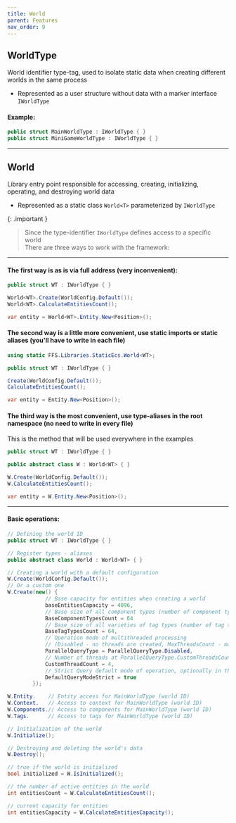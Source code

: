 ```yaml
---
title: World
parent: Features
nav_order: 9
---
```


## WorldType
World identifier type-tag, used to isolate static data when creating different worlds in the same process
- Represented as a user structure without data with a marker interface `IWorldType`

#### Example:
```c#
public struct MainWorldType : IWorldType { }
public struct MiniGameWorldType : IWorldType { }
```
___


## World
Library entry point responsible for accessing, creating, initializing, operating, and destroying world data
- Represented as a static class `World<T>` parameterized by `IWorldType`

{: .important }
> Since the type-identifier `IWorldType` defines access to a specific world   
> There are three ways to work with the framework:

___

#### The first way is as is via full address (very inconvenient):
```c#
public struct WT : IWorldType { }

World<WT>.Create(WorldConfig.Default());
World<WT>.CalculateEntitiesCount();

var entity = World<WT>.Entity.New<Position>();
```

#### The second way is a little more convenient, use static imports or static aliases (you'll have to write in each file)
```c#
using static FFS.Libraries.StaticEcs.World<WT>;

public struct WT : IWorldType { }

Create(WorldConfig.Default());
CalculateEntitiesCount();

var entity = Entity.New<Position>();
```

#### The third way is the most convenient, use type-aliases in the root namespace (no need to write in every file)
This is the method that will be used everywhere in the examples
```c#
public struct WT : IWorldType { }

public abstract class W : World<WT> { }

W.Create(WorldConfig.Default());
W.CalculateEntitiesCount();

var entity = W.Entity.New<Position>();
```

___

#### Basic operations:
```c#
// Defining the world ID
public struct WT : IWorldType { }

// Register types - aliases
public abstract class World : World<WT> { }

// Creating a world with a default configuration
W.Create(WorldConfig.Default());
// Or a custom one
W.Create(new() {
            // Base capacity for entities when creating a world
            baseEntitiesCapacity = 4096,                        
            // Base size of all component types (number of component types)
            BaseComponentTypesCount = 64                        
            // Base size of all varieties of tag types (number of tag types)
            BaseTagTypesCount = 64,                             
            // Operation mode of multithreaded processing 
            // (Disabled - no threads are created, MaxThreadsCount - maximum available number of threads is created, CustomThreadsCount - specified number of threads)
            ParallelQueryType = ParallelQueryType.Disabled,
            // Number of threads at ParallelQueryType.CustomThreadsCount
            CustomThreadCount = 4,
            // Strict Query default mode of operation, optionally in the Queries section
            DefaultQueryModeStrict = true
        });

W.Entity.    // Entity access for MainWorldType (world ID)
W.Context.   // Access to context for MainWorldType (world ID)
W.Components.// Access to components for MainWorldType (world ID)
W.Tags.      // Access to tags for MainWorldType (world ID)

// Initialization of the world
W.Initialize();

// Destroying and deleting the world's data
W.Destroy();

// true if the world is initialized
bool initialized = W.IsInitialized();

// the number of active entities in the world
int entitiesCount = W.CalculateEntitiesCount();

// current capacity for entities
int entitiesCapacity = W.CalculateEntitiesCapacity();
```